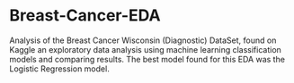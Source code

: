 # Breast-Cancer-EDA
Analysis of the Breast Cancer Wisconsin (Diagnostic) DataSet, found on Kaggle an exploratory data analysis using machine learning classification models and comparing results. The best model found for this EDA was the Logistic Regression model.
